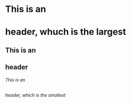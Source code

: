 # This is an <h1> header, whuch is the largest
## This is an <h2> header
###### This is an <h6> header, which is the smallest
